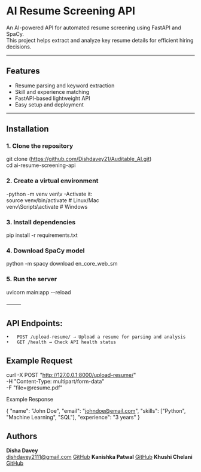 

# AI Resume Screening API

An AI-powered API for automated resume screening using FastAPI and SpaCy.  
This project helps extract and analyze key resume details for efficient hiring decisions.

---

## Features
- Resume parsing and keyword extraction  
- Skill and experience matching  
- FastAPI-based lightweight API  
- Easy setup and deployment  

---

## Installation

### 1. Clone the repository

git clone (https://github.com/Dishdavey21/Auditable_AI.git) \
cd ai-resume-screening-api

### 2. Create a virtual environment

-python -m venv ven\v
 -Activate it:\
 	source venv/bin/activate   # Linux/Mac \
	venv\Scripts\activate      # Windows 
 
### 3. Install dependencies

pip install -r requirements.txt

### 4. Download SpaCy model

python -m spacy download en_core_web_sm

### 5. Run the server

uvicorn main:app --reload

⸻

## API Endpoints:
	•	POST /upload-resume/ → Upload a resume for parsing and analysis
	•	GET /health → Check API health status

## Example Request

curl -X POST "http://127.0.0.1:8000/upload-resume/" \
  -H "Content-Type: multipart/form-data" \
  -F "file=@resume.pdf"

Example Response

{
  "name": "John Doe",
  "email": "johndoe@email.com",
  "skills": ["Python", "Machine Learning", "SQL"],
  "experience": "3 years"
}


##  Authors  
**Disha Davey**  
[dishdavey2111@gmail.com](mailto:dishdavey2111@gmail.com) [GitHub](https://github.com/Dishdavey21) 
**Kanishka Patwal**
[GitHub](https://github.com/Kanishka29-k)
**Khushi Chelani**
[GitHub](https://github.com/Khushichelani-28)
